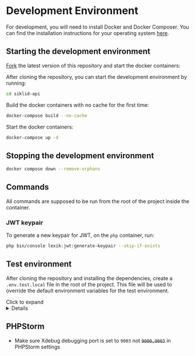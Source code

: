 # Development Environment

For development, you will need to install Docker and Docker Composer. You can
find the installation instructions for your operating
system [here](https://docs.docker.com/install/).

## Starting the development environment

[Fork](https://github.com/piscibus/siklid-api/fork) the latest version of this
repository and start the docker
containers:

After cloning the repository, you can start the development environment by
running:

```bash
cd siklid-api
```

Build the docker containers with no cache for the first time:

```bash
docker-compose build --no-cache
```

Start the docker containers:

```bash
docker-compose up -d
```

## Stopping the development environment

```bash
docker compose down --remove-orphans
```

## Commands

All commands are supposed to be run from the root of the project inside the
container.

### JWT keypair

To generate a new keypair for JWT, on the `php` container, run:

```bash
php bin/console lexik:jwt:generate-keypair --skip-if-exists
````

## Test environment

After cloning the repository and installing the dependencies, create
a `.env.test.local` file in the root of the project. This file will be used to
override the default environment variables for the test environment.

<summary>Click to expand</summary>
<details>

```

# define your env variables for the test env here

KERNEL_CLASS='App\Kernel'
APP_SECRET='$ecretf0rt3st'
SYMFONY_DEPRECATIONS_HELPER=999999
PANTHER_APP_ENV=panther
PANTHER_ERROR_SCREENSHOT_DIR=./var/error-screenshots

###> doctrine/mongodb-odm-bundle ###
MONGODB_URL=mongodb://root:secret@mongodb:27017
MONGODB_DB=test
###< doctrine/mongodb-odm-bundle ###

###> Redis ###
REDIS_HOST=redis
REDIS_PORT=6379
###< Redis ###

```

</details>

## PHPStorm

- Make sure Xdebug debugging port is set to `9003` not ~~`9000,9003`~~ in
  PHPStorm settings
